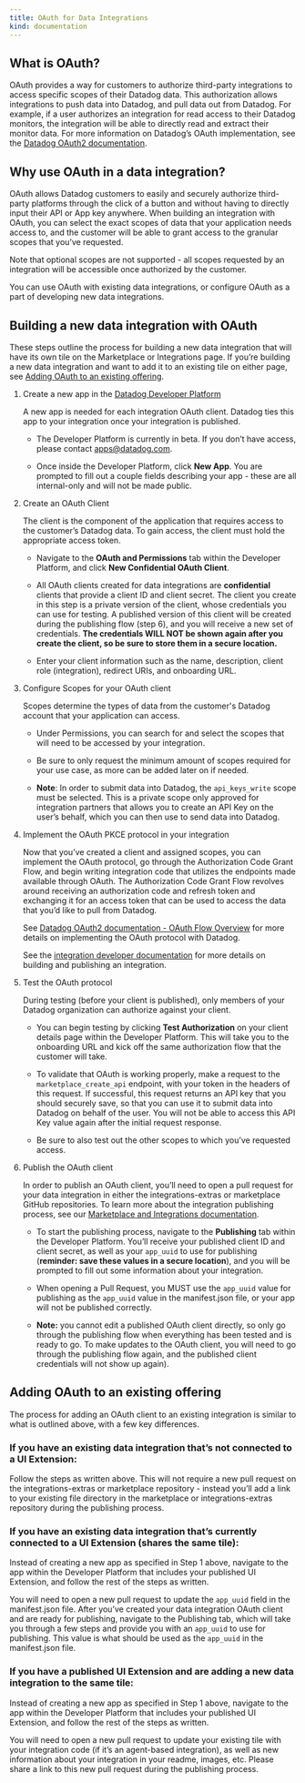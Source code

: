 ```yaml
---
title: OAuth for Data Integrations
kind: documentation
---
```


## What is OAuth? 

OAuth provides a way for customers to authorize third-party integrations to access specific scopes of their Datadog data. This authorization allows integrations to push data into Datadog, and pull data out from Datadog. For example, if a user authorizes an integration for read access to their Datadog monitors, the integration will be able to directly read and extract their monitor data. For more information on Datadog’s OAuth implementation, see the [Datadog OAuth2 documentation][1].

## Why use OAuth in a data integration? 
OAuth allows Datadog customers to easily and securely authorize third-party platforms through the click of a button and without having to directly input their API or App key anywhere. When building an integration with OAuth, you can select the exact scopes of data that your application needs access to, and the customer will be able to grant access to the granular scopes that you’ve requested.  

Note that optional scopes are not supported - all scopes requested by an integration will be accessible once authorized by the customer.

You can use OAuth with existing data integrations, or configure OAuth as a part of developing new data integrations.  


## Building a new data integration with OAuth
These steps outline the process for building a new data integration that will have its own tile on the Marketplace or Integrations page. If you’re building a new data integration and want to add it to an existing tile on either page, see [Adding OAuth to an existing offering](##Adding-oauth-to-an-existing-offering).


1. Create a new app in the [Datadog Developer Platform][2]

    A new app is needed for each integration OAuth client. Datadog ties this app to your integration once your integration is published.

    - The Developer Platform is currently in beta. If you don’t have access, please contact apps@datadog.com.

    - Once inside the Developer Platform, click **New App**. You are prompted to fill out a couple fields describing your app - these are all internal-only and will not be made public. 

2. Create an OAuth Client

    The client is the component of the application that requires access to the customer’s Datadog data. To gain access, the client must hold the appropriate access token. 


    - Navigate to the **OAuth and Permissions** tab within the Developer Platform, and click **New Confidential OAuth Client**.
    
    - All OAuth clients created for data integrations are **confidential** clients that provide a client ID and client secret. The client you create in this step is a private version of the client, whose credentials you can use for testing. A published version of this client will be created during the publishing flow (step 6), and you will receive a new set of credentials. **The credentials WILL NOT be shown again after you create the client, so be sure to store them in a secure location.**

    - Enter your client information such as the name, description, client role (integration), redirect URIs, and onboarding URL. 

3. Configure Scopes for your OAuth client
    
    Scopes determine the types of data from the customer's Datadog account that your application can access.

    - Under Permissions, you can search for and select the scopes that will need to be accessed by your integration.

    - Be sure to only request the minimum amount of scopes required for your use case, as more can be added later on if needed.

    - **Note**: In order to submit data into Datadog, the `api_keys_write` scope must be selected. This is a private scope only approved for integration partners that allows you to create an API Key on the user’s behalf, which you can then use to send data into Datadog. 

4. Implement the OAuth PKCE protocol in your integration

    Now that you’ve created a client and assigned scopes, you can implement the OAuth protocol, go through the Authorization Code Grant Flow, and begin writing integration code that utilizes the endpoints made available through OAuth. The Authorization Code Grant Flow revolves around receiving an authorization code and refresh token and exchanging it for an access token that can be used to access the data that you’d like to pull from Datadog. 


    See [Datadog OAuth2 documentation - OAuth Flow Overview][1] for more details on implementing the OAuth protocol with Datadog.


    See the [integration developer documentation][3] for more details on building and publishing an integration.

5. Test the OAuth protocol

    During testing (before your client is published), only members of your Datadog organization can authorize against your client. 


    - You can begin testing by clicking **Test Authorization** on your client details page within the Developer Platform. This will take you to the onboarding URL and kick off the same authorization flow that the customer will take. 

    - To validate that OAuth is working properly, make a request to the `marketplace_create_api` endpoint, with your token in the headers of this request. If successful, this request returns an API key that you should securely save, so that you can use it to submit data into Datadog on behalf of the user.  You will not be able to access this API Key value again after the initial request response.

    - Be sure to also test out the other scopes to which you’ve requested access.

6. Publish the OAuth client

    In order to publish an OAuth client, you’ll need to open a pull request for your data integration in either the integrations-extras or marketplace GitHub repositories. To learn more about the integration publishing process, see our [Marketplace and Integrations documentation][3]. 

    - To start the publishing process, navigate to the **Publishing** tab within the Developer Platform. You’ll receive your published client ID and client secret, as well as your `app_uuid` to use for publishing (**reminder: save these values in a secure location**), and you will be prompted to fill out some information about your integration. 

    - When opening a Pull Request, you MUST use the `app_uuid` value for publishing as the `app_uuid` value in the manifest.json file, or your app will not be published correctly.

    - **Note:** you cannot edit a published OAuth client directly, so only go through the publishing flow when everything has been tested and is ready to go. To make updates to the OAuth client, you will need to go through the publishing flow again, and the published client credentials will not show up again).

## Adding OAuth to an existing offering
The process for adding an OAuth client to an existing integration is similar to what is outlined above, with a few key differences.

### If you have an existing data integration that’s not connected to a UI Extension:
Follow the steps as written above. This will not require a new pull request on the integrations-extras or marketplace repository - instead you’ll add a link to your existing file directory in the marketplace or integrations-extras repository during the publishing process. 

### If you have an existing data integration that’s currently connected to a UI Extension (shares the same tile):
Instead of creating a new app as specified in Step 1 above, navigate to the app within the Developer Platform that includes your published UI Extension, and follow the rest of the steps as written.

You will need to open a new pull request to update the `app_uuid` field in the manifest.json file. After you’ve created your data integration OAuth client and are ready for publishing, navigate to the Publishing tab, which will take you through a few steps and provide you with an `app_uuid` to use for publishing. This value is what should be used as the `app_uuid` in the manifest.json file. 

### If you have a published UI Extension and are adding a new data integration to the same tile: 
Instead of creating a new app as specified in Step 1 above, navigate to the app within the Developer Platform that includes your published UI Extension, and follow the rest of the steps as written.

You will need to open a new pull request to update your existing tile with your integration code (if it’s an agent-based integration), as well as new information about your integration in your readme, images, etc. Please share a link to this new pull request during the publishing process.

[1]: <link to datadog oauth2 docs>
[2]: https://app.datadoghq.com/apps
[3]: https://docs.datadoghq.com/developers/marketplace/#develop-your-offering